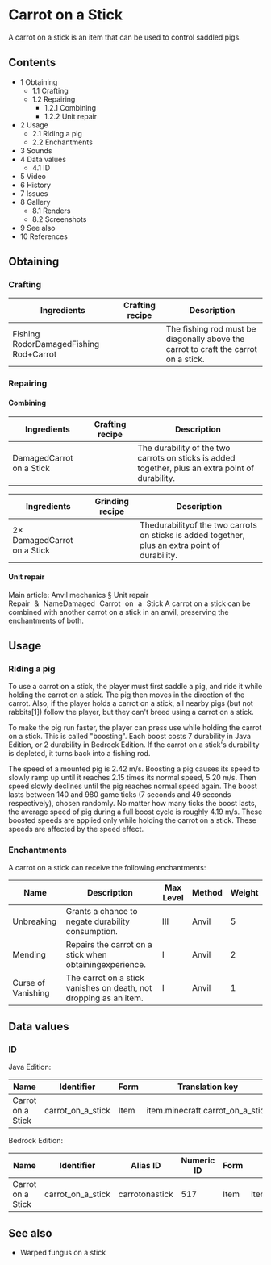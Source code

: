 # Carrot on a Stick
A carrot on a stick is an item that can be used to control saddled pigs.

## Contents
- 1 Obtaining
	- 1.1 Crafting
	- 1.2 Repairing
		- 1.2.1 Combining
		- 1.2.2 Unit repair
- 2 Usage
	- 2.1 Riding a pig
	- 2.2 Enchantments
- 3 Sounds
- 4 Data values
	- 4.1 ID
- 5 Video
- 6 History
- 7 Issues
- 8 Gallery
	- 8.1 Renders
	- 8.2 Screenshots
- 9 See also
- 10 References

## Obtaining
### Crafting
| Ingredients                            | Crafting recipe | Description                                                                         |
|----------------------------------------|-----------------|-------------------------------------------------------------------------------------|
| Fishing RodorDamagedFishing Rod+Carrot |                 | The fishing rod must be diagonally above the carrot to craft the carrot on a stick. |

### Repairing
#### Combining
| Ingredients              | Crafting recipe | Description                                                                                       |
|--------------------------|-----------------|---------------------------------------------------------------------------------------------------|
| DamagedCarrot on a Stick |                 | The durability of the two carrots on sticks is added together, plus an extra point of durability. |

| Ingredients                 | Grinding recipe | Description                                                                                     |
|-----------------------------|-----------------|-------------------------------------------------------------------------------------------------|
| 2× DamagedCarrot on a Stick |                 | Thedurabilityof the two carrots on sticks is added together, plus an extra point of durability. |

#### Unit repair
Main article: Anvil mechanics § Unit repair
Repair & NameDamaged Carrot on a Stick
A carrot on a stick can be combined with another carrot on a stick in an anvil, preserving the enchantments of both.

## Usage
### Riding a pig
To use a carrot on a stick, the player must first saddle a pig, and ride it while holding the carrot on a stick. The pig then moves in the direction of the carrot. Also, if the player holds a carrot on a stick, all nearby pigs (but not rabbits[1]) follow the player, but they can't breed using a carrot on a stick.

To make the pig run faster, the player can press use while holding the carrot on a stick. This is called "boosting". Each boost costs 7 durability in Java Edition, or 2 durability in Bedrock Edition. If the carrot on a stick's durability is depleted, it turns back into a fishing rod. 

The speed of a mounted pig is 2.42 m/s. Boosting a pig causes its speed to slowly ramp up until it reaches 2.15 times its normal speed, 5.20 m/s. Then speed slowly declines until the pig reaches normal speed again. The boost lasts between 140 and 980 game ticks (7 seconds and 49 seconds respectively), chosen randomly. No matter how many ticks the boost lasts, the average speed of pig during a full boost cycle is roughly 4.19 m/s. These boosted speeds are applied only while holding the carrot on a stick. These speeds are affected by the speed effect.

### Enchantments
A carrot on a stick can receive the following enchantments:

| Name               | Description                                                       | Max Level | Method | Weight |
|--------------------|-------------------------------------------------------------------|-----------|--------|--------|
| Unbreaking         | Grants a chance to negate durability consumption.                 | III       | Anvil  | 5      |
| Mending            | Repairs the carrot on a stick when obtainingexperience.           | I         | Anvil  | 2      |
| Curse of Vanishing | The carrot on a stick vanishes on death, not dropping as an item. | I         | Anvil  | 1      |

## Data values
### ID
Java Edition:

| Name              | Identifier        | Form | Translation key                  |
|-------------------|-------------------|------|----------------------------------|
| Carrot on a Stick | carrot_on_a_stick | Item | item.minecraft.carrot_on_a_stick |

Bedrock Edition:

| Name              | Identifier        | Alias ID       | Numeric ID | Form | Translation key          |
|-------------------|-------------------|----------------|------------|------|--------------------------|
| Carrot on a Stick | carrot_on_a_stick | carrotonastick | 517        | Item | item.carrotOnAStick.name |

## See also
- Warped fungus on a stick


